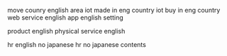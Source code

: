 move counry english area
iot made in eng country
iot buy in eng country
web service english
app english setting


product english
physical service english

hr english
no japanese hr 
no japanese contents
